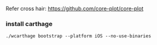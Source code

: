 Refer cross hair: https://github.com/core-plot/core-plot

### install carthage
```
./wcarthage bootstrap --platform iOS --no-use-binaries
```